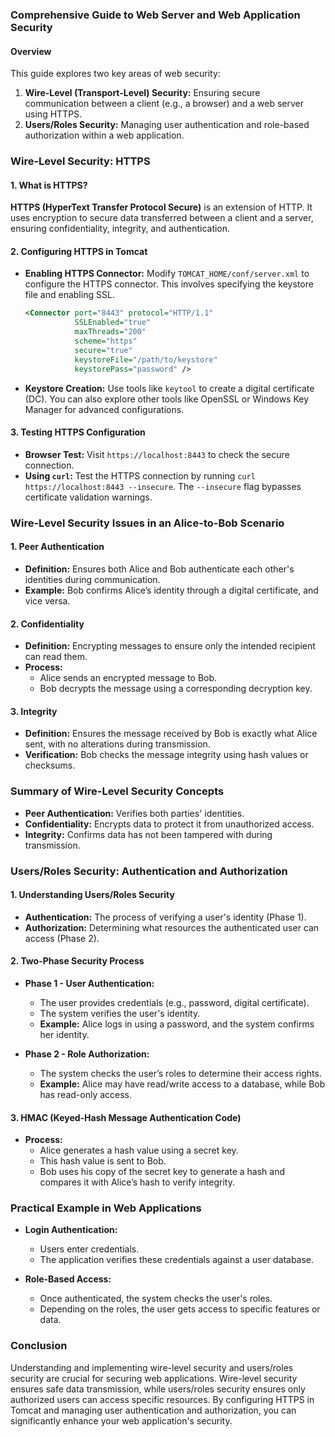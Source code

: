 ### Comprehensive Guide to Web Server and Web Application Security

#### Overview
This guide explores two key areas of web security:
1. **Wire-Level (Transport-Level) Security:** Ensuring secure communication between a client (e.g., a browser) and a web server using HTTPS.
2. **Users/Roles Security:** Managing user authentication and role-based authorization within a web application.

### Wire-Level Security: HTTPS

#### 1. What is HTTPS?
**HTTPS (HyperText Transfer Protocol Secure)** is an extension of HTTP. It uses encryption to secure data transferred between a client and a server, ensuring confidentiality, integrity, and authentication.

#### 2. Configuring HTTPS in Tomcat
- **Enabling HTTPS Connector:** Modify `TOMCAT_HOME/conf/server.xml` to configure the HTTPS connector. This involves specifying the keystore file and enabling SSL.
   ```xml
   <Connector port="8443" protocol="HTTP/1.1"
              SSLEnabled="true"
              maxThreads="200"
              scheme="https"
              secure="true"
              keystoreFile="/path/to/keystore"
              keystorePass="password" />
   ```
- **Keystore Creation:** Use tools like `keytool` to create a digital certificate (DC). You can also explore other tools like OpenSSL or Windows Key Manager for advanced configurations.

#### 3. Testing HTTPS Configuration
- **Browser Test:** Visit `https://localhost:8443` to check the secure connection.
- **Using `curl`:** Test the HTTPS connection by running `curl https://localhost:8443 --insecure`. The `--insecure` flag bypasses certificate validation warnings.

### Wire-Level Security Issues in an Alice-to-Bob Scenario

#### 1. Peer Authentication
- **Definition:** Ensures both Alice and Bob authenticate each other's identities during communication.
- **Example:** Bob confirms Alice’s identity through a digital certificate, and vice versa.

#### 2. Confidentiality
- **Definition:** Encrypting messages to ensure only the intended recipient can read them.
- **Process:**
  - Alice sends an encrypted message to Bob.
  - Bob decrypts the message using a corresponding decryption key.

#### 3. Integrity
- **Definition:** Ensures the message received by Bob is exactly what Alice sent, with no alterations during transmission.
- **Verification:** Bob checks the message integrity using hash values or checksums.

### Summary of Wire-Level Security Concepts
- **Peer Authentication:** Verifies both parties' identities.
- **Confidentiality:** Encrypts data to protect it from unauthorized access.
- **Integrity:** Confirms data has not been tampered with during transmission.

### Users/Roles Security: Authentication and Authorization

#### 1. Understanding Users/Roles Security
- **Authentication:** The process of verifying a user's identity (Phase 1).
- **Authorization:** Determining what resources the authenticated user can access (Phase 2).

#### 2. Two-Phase Security Process
- **Phase 1 - User Authentication:**
  - The user provides credentials (e.g., password, digital certificate).
  - The system verifies the user's identity.
  - **Example:** Alice logs in using a password, and the system confirms her identity.

- **Phase 2 - Role Authorization:**
  - The system checks the user’s roles to determine their access rights.
  - **Example:** Alice may have read/write access to a database, while Bob has read-only access.

#### 3. HMAC (Keyed-Hash Message Authentication Code)
- **Process:**
  - Alice generates a hash value using a secret key.
  - This hash value is sent to Bob.
  - Bob uses his copy of the secret key to generate a hash and compares it with Alice’s hash to verify integrity.

### Practical Example in Web Applications
- **Login Authentication:**
  - Users enter credentials.
  - The application verifies these credentials against a user database.

- **Role-Based Access:**
  - Once authenticated, the system checks the user's roles.
  - Depending on the roles, the user gets access to specific features or data.

### Conclusion
Understanding and implementing wire-level security and users/roles security are crucial for securing web applications. Wire-level security ensures safe data transmission, while users/roles security ensures only authorized users can access specific resources. By configuring HTTPS in Tomcat and managing user authentication and authorization, you can significantly enhance your web application's security.

